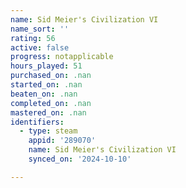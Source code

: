 ```yaml
---
name: Sid Meier's Civilization VI
name_sort: ''
rating: 56
active: false
progress: notapplicable
hours_played: 51
purchased_on: .nan
started_on: .nan
beaten_on: .nan
completed_on: .nan
mastered_on: .nan
identifiers:
  - type: steam
    appid: '289070'
    name: Sid Meier's Civilization VI
    synced_on: '2024-10-10'

---
```

